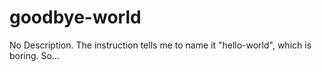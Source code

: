 # goodbye-world
No Description. The instruction tells me to name it "hello-world", which is boring. So...
